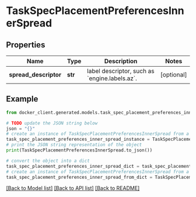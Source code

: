 # TaskSpecPlacementPreferencesInnerSpread


## Properties

Name | Type | Description | Notes
------------ | ------------- | ------------- | -------------
**spread_descriptor** | **str** | label descriptor, such as &#x60;engine.labels.az&#x60;.  | [optional] 

## Example

```python
from docker_client.generated.models.task_spec_placement_preferences_inner_spread import TaskSpecPlacementPreferencesInnerSpread

# TODO update the JSON string below
json = "{}"
# create an instance of TaskSpecPlacementPreferencesInnerSpread from a JSON string
task_spec_placement_preferences_inner_spread_instance = TaskSpecPlacementPreferencesInnerSpread.from_json(json)
# print the JSON string representation of the object
print(TaskSpecPlacementPreferencesInnerSpread.to_json())

# convert the object into a dict
task_spec_placement_preferences_inner_spread_dict = task_spec_placement_preferences_inner_spread_instance.to_dict()
# create an instance of TaskSpecPlacementPreferencesInnerSpread from a dict
task_spec_placement_preferences_inner_spread_from_dict = TaskSpecPlacementPreferencesInnerSpread.from_dict(task_spec_placement_preferences_inner_spread_dict)
```
[[Back to Model list]](../README.md#documentation-for-models) [[Back to API list]](../README.md#documentation-for-api-endpoints) [[Back to README]](../README.md)



